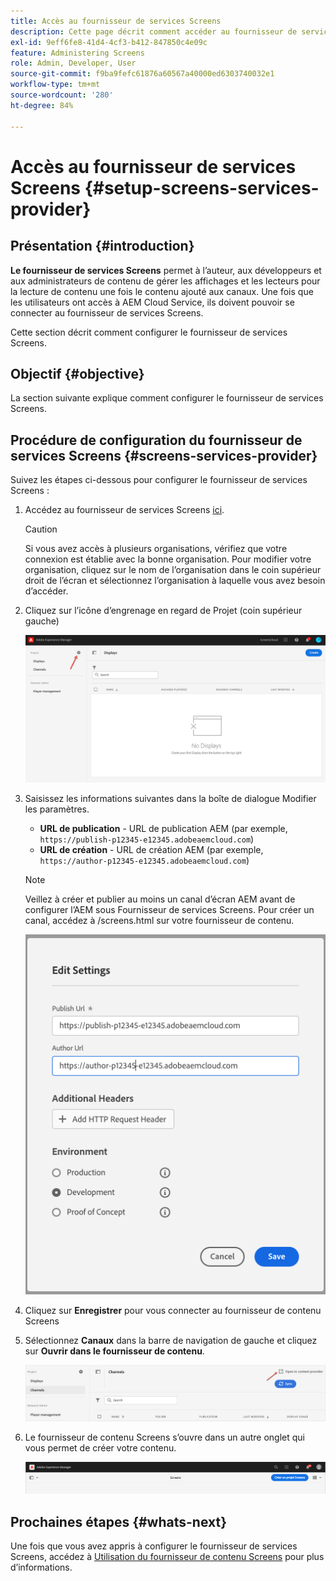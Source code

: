 ```yaml
---
title: Accès au fournisseur de services Screens
description: Cette page décrit comment accéder au fournisseur de services Screens.
exl-id: 9eff6fe8-41d4-4cf3-b412-847850c4e09c
feature: Administering Screens
role: Admin, Developer, User
source-git-commit: f9ba9fefc61876a60567a40000ed6303740032e1
workflow-type: tm+mt
source-wordcount: '280'
ht-degree: 84%

---
```


# Accès au fournisseur de services Screens {#setup-screens-services-provider}

## Présentation {#introduction}

**Le fournisseur de services Screens** permet à l’auteur, aux développeurs et aux administrateurs de contenu de gérer les affichages et les lecteurs pour la lecture de contenu une fois le contenu ajouté aux canaux. Une fois que les utilisateurs ont accès à AEM Cloud Service, ils doivent pouvoir se connecter au fournisseur de services Screens.

Cette section décrit comment configurer le fournisseur de services Screens.


## Objectif {#objective}

La section suivante explique comment configurer le fournisseur de services Screens.

## Procédure de configuration du fournisseur de services Screens {#screens-services-provider}

Suivez les étapes ci-dessous pour configurer le fournisseur de services Screens :

1. Accédez au fournisseur de services Screens [ici](https://experience.adobe.com/screens).

   >[!CAUTION]
   >Si vous avez accès à plusieurs organisations, vérifiez que votre connexion est établie avec la bonne organisation. Pour modifier votre organisation, cliquez sur le nom de l’organisation dans le coin supérieur droit de l’écran et sélectionnez l’organisation à laquelle vous avez besoin d’accéder.

2. Cliquez sur l’icône d’engrenage en regard de Projet (coin supérieur gauche)

   ![image](/help/screens-cloud/assets/configure/configure-screens0.png)

3. Saisissez les informations suivantes dans la boîte de dialogue Modifier les paramètres.
   * **URL de publication** - URL de publication AEM (par exemple, `https://publish-p12345-e12345.adobeaemcloud.com`)
   * **URL de création** - URL de création AEM (par exemple, `https://author-p12345-e12345.adobeaemcloud.com`)

   >[!NOTE]
   >Veillez à créer et publier au moins un canal d’écran AEM avant de configurer l’AEM sous Fournisseur de services Screens. Pour créer un canal, accédez à /screens.html sur votre fournisseur de contenu.

   ![image](/help/screens-cloud/assets/configure/configure-screens4.png)

4. Cliquez sur **Enregistrer** pour vous connecter au fournisseur de contenu Screens

5. Sélectionnez **Canaux** dans la barre de navigation de gauche et cliquez sur **Ouvrir dans le fournisseur de contenu**.

   ![Image](/help/screens-cloud/assets/configure/configure-screens1.png)

6. Le fournisseur de contenu Screens s’ouvre dans un autre onglet qui vous permet de créer votre contenu.

   ![image](/help/screens-cloud/assets/configure/configure-screens2.png)

## Prochaines étapes {#whats-next}

Une fois que vous avez appris à configurer le fournisseur de services Screens, accédez à [Utilisation du fournisseur de contenu Screens](https://experienceleague.adobe.com/docs/experience-manager-cloud-service/content/screens-as-cloud-service/configure-screens-cloud/using-screens-content-provider.html#screens-content-provider) pour plus d’informations.
